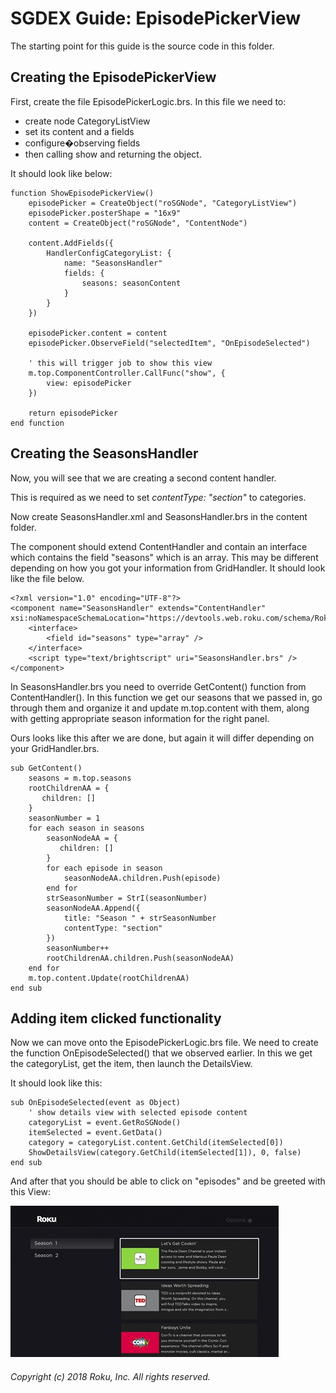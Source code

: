 # SGDEX Guide: EpisodePickerView

The starting point for this guide is the source code in this folder.

## Creating the EpisodePickerView

First, create the file EpisodePickerLogic.brs. In this file we need to:

*	create node CategoryListView
*	set its content and a fields
*	configure�observing fields
*	then calling show and returning the object.

It should look like below:

```
function ShowEpisodePickerView()
    episodePicker = CreateObject("roSGNode", "CategoryListView")
    episodePicker.posterShape = "16x9"
    content = CreateObject("roSGNode", "ContentNode")

    content.AddFields({
        HandlerConfigCategoryList: {
            name: "SeasonsHandler"
            fields: {
                seasons: seasonContent
            }
        }
    })

    episodePicker.content = content
    episodePicker.ObserveField("selectedItem", "OnEpisodeSelected")

    ' this will trigger job to show this view
    m.top.ComponentController.CallFunc("show", {
        view: episodePicker
    })

    return episodePicker
end function
```

## Creating the SeasonsHandler

Now, you will see that we are creating a second content handler.

This is required as we need to set _contentType: "section"_ to categories.

Now create SeasonsHandler.xml and SeasonsHandler.brs in the content folder.

The component should extend ContentHandler and contain an interface which contains the field "seasons" which is an array. This may be different depending on how you got your information from GridHandler. It should look like the file below.

```
<?xml version="1.0" encoding="UTF-8"?>
<component name="SeasonsHandler" extends="ContentHandler" xsi:noNamespaceSchemaLocation="https://devtools.web.roku.com/schema/RokuSceneGraph.xsd">
    <interface>
        <field id="seasons" type="array" />
    </interface>
    <script type="text/brightscript" uri="SeasonsHandler.brs" />     
</component>
```

In SeasonsHandler.brs you need to override GetContent() function from ContentHandler().  In this function we get our seasons that we passed in, go through them and organize it and update m.top.content with them, along with getting appropriate season information for the right panel.

Ours looks like this after we are done, but again it will differ depending on your GridHandler.brs.

```
sub GetContent()
    seasons = m.top.seasons
    rootChildrenAA = {
       children: []
    }
    seasonNumber = 1
    for each season in seasons
        seasonNodeAA = {
           children: []
        }
        for each episode in season
            seasonNodeAA.children.Push(episode)
        end for
        strSeasonNumber = StrI(seasonNumber)
        seasonNodeAA.Append({
            title: "Season " + strSeasonNumber
            contentType: "section"
        })
        seasonNumber++
        rootChildrenAA.children.Push(seasonNodeAA)
    end for
    m.top.content.Update(rootChildrenAA)
end sub
```

## Adding item clicked functionality

Now we can move onto the EpisodePickerLogic.brs file. We need to create the function OnEpisodeSelected() that we observed earlier. In this we get the categoryList, get the item, then launch the DetailsView.

It should look like this:

```
sub OnEpisodeSelected(event as Object)
    ' show details view with selected episode content
    categoryList = event.GetRoSGNode()
    itemSelected = event.GetData()
    category = categoryList.content.GetChild(itemSelected[0])
    ShowDetailsView(category.GetChild(itemSelected[1]), 0, false)
end sub
```

And after that you should be able to click on "episodes" and be greeted with this View:

![](docs/1.jpg)

###### Copyright (c) 2018 Roku, Inc. All rights reserved.
